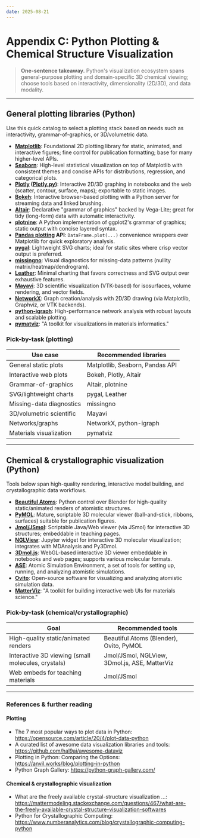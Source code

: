 ```yaml
---
date: 2025-08-21
---
```


# Appendix C: Python Plotting & Chemical Structure Visualization

> **One-sentence takeaway.** Python's visualization ecosystem spans general-purpose plotting and domain-specific 3D chemical viewing; choose tools based on interactivity, dimensionality (2D/3D), and data modality.

---

## General plotting libraries (Python)

Use this quick catalog to select a plotting stack based on needs such as interactivity, grammar-of-graphics, or 3D/volumetric data.

- **[Matplotlib](https://matplotlib.org/)**: Foundational 2D plotting library for static, animated, and interactive figures; fine control for publication formatting; base for many higher-level APIs.
- **[Seaborn](https://seaborn.pydata.org/)**: High-level statistical visualization on top of Matplotlib with consistent themes and concise APIs for distributions, regression, and categorical plots.
- **[Plotly](https://plotly.com/) ([Plotly.py](https://plotly.com/python/))**: Interactive 2D/3D graphing in notebooks and the web (scatter, contour, surface, maps); exportable to static images.
- **[Bokeh](https://bokeh.org/)**: Interactive browser-based plotting with a Python server for streaming data and linked brushing.
- **[Altair](https://altair-viz.github.io/)**: Declarative "grammar of graphics" backed by Vega-Lite; great for tidy (long-form) data with automatic interactivity.
- **[plotnine](https://plotnine.org/)**: A Python implementation of ggplot2's grammar of graphics; static output with concise layered syntax.
- **[Pandas plotting](https://pandas.pydata.org/docs/user_guide/visualization.html) API**: `DataFrame.plot(...)` convenience wrappers over Matplotlib for quick exploratory analysis.
- **[pygal](https://www.pygal.org/en/stable/)**: Lightweight SVG charts; ideal for static sites where crisp vector output is preferred.
- **[missingno](https://github.com/ResidentMario/missingno)**: Visual diagnostics for missing-data patterns (nullity matrix/heatmap/dendrogram).
- **[Leather](https://leather.readthedocs.io/en/latest/)**: Minimal charting that favors correctness and SVG output over exhaustive features.
- **[Mayavi](https://docs.enthought.com/mayavi/mayavi/)**: 3D scientific visualization (VTK-based) for isosurfaces, volume rendering, and vector fields.
- **[NetworkX](https://networkx.org/)**: Graph creation/analysis with 2D/3D drawing (via Matplotlib, Graphviz, or VTK backends).
- **[python-igraph](https://python.igraph.org/en/stable/)**: High-performance network analysis with robust layouts and scalable plotting.
- **[pymatviz](https://pymatviz.janosh.dev/)**: "A toolkit for visualizations in materials informatics."

### Pick-by-task (plotting)

| Use case | Recommended libraries |
|---|---|
| General static plots | Matplotlib, Seaborn, Pandas API |
| Interactive web plots | Bokeh, Plotly, Altair |
| Grammar-of-graphics | Altair, plotnine |
| SVG/lightweight charts | pygal, Leather |
| Missing-data diagnostics | missingno |
| 3D/volumetric scientific | Mayavi |
| Networks/graphs | NetworkX, python-igraph |
| Materials visualization | pymatviz |

---

## Chemical & crystallographic visualization (Python)

Tools below span high-quality rendering, interactive model building, and crystallographic data workflows.

- **[Beautiful Atoms](https://beautiful-atoms.readthedocs.io/en/latest/)**: Python control over Blender for high-quality static/animated renders of atomistic structures.
- **[PyMOL](https://www.pymol.org/)**: Mature, scriptable 3D molecular viewer (ball-and-stick, ribbons, surfaces) suitable for publication figures.
- **[Jmol/JSmol](https://jmol.sourceforge.net/)**: Scriptable Java/Web viewer (via JSmol) for interactive 3D structures; embeddable in teaching pages.
- **[NGLView](https://nglviewer.org/nglview/latest/)**: Jupyter widget for interactive 3D molecular visualization; integrates with MDAnalysis and Py3Dmol.
- **[3Dmol.js](https://3dmol.csb.pitt.edu/)**: WebGL-based interactive 3D viewer embeddable in notebooks and web pages; supports various molecular formats.
- **[ASE](https://ase-lib.org/ase/visualize/visualize.html#visualization)**: Atomic Simulation Environment, a set of tools for setting up, running, and analyzing atomistic simulations.
- **[Ovito](https://www.ovito.org/docs/current/python/)**: Open-source software for visualizing and analyzing atomistic simulation data.
- **[MatterViz](https://matterviz.janosh.dev/)**: "A toolkit for building interactive web UIs for materials science."

### Pick-by-task (chemical/crystallographic)

| Goal | Recommended tools |
|---|---|
| High-quality static/animated renders | Beautiful Atoms (Blender), Ovito, PyMOL |
| Interactive 3D viewing (small molecules, crystals) | Jmol/JSmol, NGLView, 3Dmol.js, ASE, MatterViz |
| Web embeds for teaching materials | Jmol/JSmol |

---

### References & further reading

#### Plotting

- The 7 most popular ways to plot data in Python: <https://opensource.com/article/20/4/plot-data-python>
- A curated list of awesome data visualization libraries and tools: <https://github.com/hal9ai/awesome-dataviz>
- Plotting in Python: Comparing the Options: <https://anvil.works/blog/plotting-in-python>
- Python Graph Gallery: <https://python-graph-gallery.com/>

#### Chemical & crystallographic visualization

- What are the freely available crystal-structure visualization ...: <https://mattermodeling.stackexchange.com/questions/467/what-are-the-freely-available-crystal-structure-visualization-softwares>
- Python for Crystallographic Computing: <https://www.numberanalytics.com/blog/crystallographic-computing-python>
